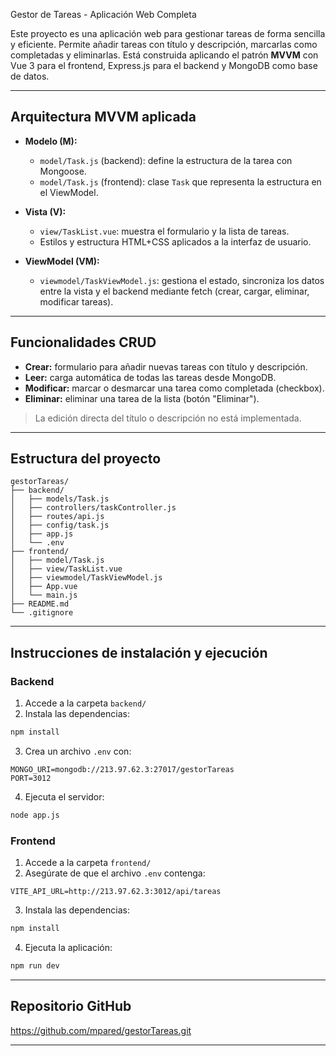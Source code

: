  Gestor de Tareas - Aplicación Web Completa

Este proyecto es una aplicación web para gestionar tareas de forma sencilla y eficiente. Permite añadir tareas con título y descripción, marcarlas como completadas y eliminarlas. Está construida aplicando el patrón **MVVM** con Vue 3 para el frontend, Express.js para el backend y MongoDB como base de datos.

---

## Arquitectura MVVM aplicada

- **Modelo (M):**
  - `model/Task.js` (backend): define la estructura de la tarea con Mongoose.
  - `model/Task.js` (frontend): clase `Task` que representa la estructura en el ViewModel.

- **Vista (V):**
  - `view/TaskList.vue`: muestra el formulario y la lista de tareas.
  - Estilos y estructura HTML+CSS aplicados a la interfaz de usuario.

- **ViewModel (VM):**
  - `viewmodel/TaskViewModel.js`: gestiona el estado, sincroniza los datos entre la vista y el backend mediante fetch (crear, cargar, eliminar, modificar tareas).

---

## Funcionalidades CRUD

- **Crear:** formulario para añadir nuevas tareas con título y descripción.
- **Leer:** carga automática de todas las tareas desde MongoDB.
- **Modificar:** marcar o desmarcar una tarea como completada (checkbox).
- **Eliminar:** eliminar una tarea de la lista (botón "Eliminar").

> La edición directa del título o descripción no está implementada.

---

## Estructura del proyecto

```
gestorTareas/
├── backend/
│   ├── models/Task.js
│   ├── controllers/taskController.js
│   ├── routes/api.js
│   ├── config/task.js
│   ├── app.js
│   └── .env
├── frontend/
│   ├── model/Task.js
│   ├── view/TaskList.vue
│   ├── viewmodel/TaskViewModel.js
│   ├── App.vue
│   └── main.js
├── README.md
└── .gitignore
```

---

## Instrucciones de instalación y ejecución

### Backend

1. Accede a la carpeta `backend/`
2. Instala las dependencias:
```bash
npm install
```
3. Crea un archivo `.env` con:
```env
MONGO_URI=mongodb://213.97.62.3:27017/gestorTareas
PORT=3012

```
4. Ejecuta el servidor:
```bash
node app.js
```

### Frontend

1. Accede a la carpeta `frontend/`
2. Asegúrate de que el archivo `.env` contenga:
```env
VITE_API_URL=http://213.97.62.3:3012/api/tareas
```
3. Instala las dependencias:
```bash
npm install
```
4. Ejecuta la aplicación:
```bash
npm run dev
```
---

## Repositorio GitHub

https://github.com/mpared/gestorTareas.git

---

